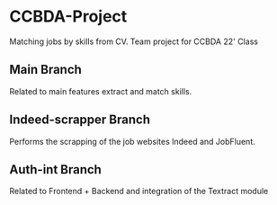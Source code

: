 # CCBDA-Project

Matching jobs by skills from CV.
Team project for CCBDA 22' Class

## Main Branch

Related to main features extract and match skills.

## Indeed-scrapper Branch

Performs the scrapping of the job websites Indeed and JobFluent.

## Auth-int Branch

Related to Frontend + Backend and integration of the Textract module
